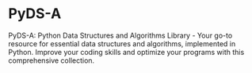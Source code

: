 # PyDS-A
PyDS-A: Python Data Structures and Algorithms Library - Your go-to resource for essential data structures and algorithms, implemented in Python. Improve your coding skills and optimize your programs with this comprehensive collection.
